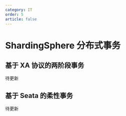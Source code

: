 ```yaml
---
category: IT
order: 5
article: false
---
```


# ShardingSphere 分布式事务

## 基于 XA 协议的两阶段事务

待更新

## 基于 Seata 的柔性事务

待更新